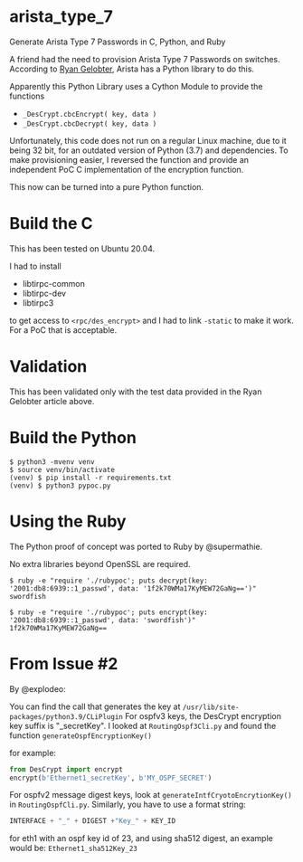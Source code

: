 # arista_type_7

Generate Arista Type 7 Passwords in C, Python, and Ruby

A friend had the need to provision Arista Type 7 Passwords on switches.
According to 
[Ryan Gelobter](https://medium.com/@what_if/encrypting-decrypting-arista-bgp-bmp-ospf-passwords-ff2072460942),
Arista has a Python library to do this.

Apparently this Python Library uses a Cython Module to provide the functions 
- `_DesCrypt.cbcEncrypt( key, data )`
- `_DesCrypt.cbcDecrypt( key, data )`

Unfortunately, this code does not run on a regular Linux machine, due to it being 32 bit, for an outdated version of Python (3.7) and dependencies.
To make provisioning easier, I reversed the function and provide an independent PoC C implementation of the encryption function.

This now can be turned into a pure Python function.

# Build the C

This has been tested on Ubuntu 20.04.

I had to install

- libtirpc-common
- libtirpc-dev
- libtirpc3

to get access to `<rpc/des_encrypt>` and I had to link `-static` to make it work. For a PoC that is acceptable.

# Validation

This has been validated only with the test data provided in the Ryan Gelobter article above.

# Build the Python

```
$ python3 -mvenv venv
$ source venv/bin/activate
(venv) $ pip install -r requirements.txt
(venv) $ python3 pypoc.py
```

# Using the Ruby

The Python proof of concept was ported to Ruby by @supermathie.

No extra libraries beyond OpenSSL are required.

```
$ ruby -e "require './rubypoc'; puts decrypt(key: '2001:db8:6939::1_passwd', data: '1f2k70WMa17KyMEW72GaNg==')"
swordfish

$ ruby -e "require './rubypoc'; puts encrypt(key: '2001:db8:6939::1_passwd', data: 'swordfish')"
1f2k70WMa17KyMEW72GaNg==
```

# From Issue #2

By @explodeo:

You can find the call that generates the key at `/usr/lib/site-packages/python3.9/CLiPlugin`
For ospfv3 keys, the DesCrypt encryption key suffix is "_secretKey". I looked at `RoutingOspf3Cli.py` and found the function `generateOspfEncryptionKey()`

for example:
```python
from DesCrypt import encrypt
encrypt(b'Ethernet1_secretKey', b'MY_OSPF_SECRET')
```

For ospfv2 message digest keys, look at `generateIntfCryotoEncrytionKey()` in `RoutingOspfCli.py`.
Similarly, you have to use a format string:
```python
INTERFACE + "_" + DIGEST +"Key_" + KEY_ID
```

for eth1 with an ospf key id of 23, and using sha512 digest, an example would be:
`Ethernet1_sha512Key_23`

